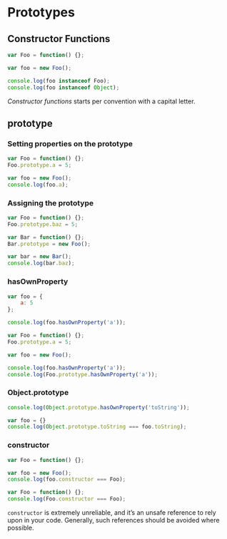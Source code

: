 # Prototypes

## Constructor Functions

```js
var Foo = function() {};

var foo = new Foo();

console.log(foo instanceof Foo);
console.log(foo instanceof Object);
```

_Constructor functions_ starts per convention with a capital letter.

## prototype

### Setting properties on the prototype

```js
var Foo = function() {};
Foo.prototype.a = 5;

var foo = new Foo();
console.log(foo.a);
```

### Assigning the prototype

```js
var Foo = function() {};
Foo.prototype.baz = 5;

var Bar = function() {};
Bar.prototype = new Foo();

var bar = new Bar();
console.log(bar.baz);
```

### hasOwnProperty

```js
var foo = {
	a: 5
};

console.log(foo.hasOwnProperty('a'));
```

```js
var Foo = function() {};
Foo.prototype.a = 5;

var foo = new Foo();

console.log(foo.hasOwnProperty('a'));
console.log(Foo.prototype.hasOwnProperty('a'));
```

### Object.prototype

```js
console.log(Object.prototype.hasOwnProperty('toString'));
```

```js
var foo = {}
console.log(Object.prototype.toString === foo.toString);
```

### constructor

```js
var Foo = function() {};

var foo = new Foo();
console.log(foo.constructor === Foo);
```

```js
var Foo = function() {};
console.log(Foo.constructor === Foo);
```

`constructor` is extremely unreliable,
and it’s an unsafe reference to rely upon in your code.
Generally, such references should be avoided where possible.
